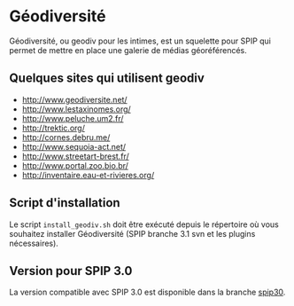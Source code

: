 # Géodiversité

Géodiversité, ou geodiv pour les intimes, est un squelette pour SPIP qui permet de mettre en place une galerie de médias géoréférencés.


## Quelques sites qui utilisent geodiv

- http://www.geodiversite.net/
- http://www.lestaxinomes.org/
- http://www.peluche.um2.fr/
- http://trektic.org/
- http://cornes.debru.me/
- http://www.sequoia-act.net/
- http://www.streetart-brest.fr/
- http://www.portal.zoo.bio.br/
- http://inventaire.eau-et-rivieres.org/

## Script d'installation

Le script ```install_geodiv.sh``` doit être exécuté depuis le répertoire où vous souhaitez installer Géodiversité (SPIP branche 3.1 svn et les plugins nécessaires).

## Version pour SPIP 3.0

La version compatible avec SPIP 3.0 est disponible dans la branche [spip30](https://github.com/geodiversite/geodiversite/tree/spip30).